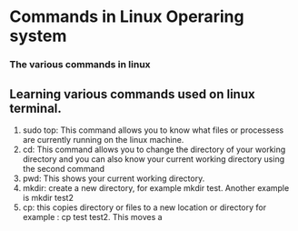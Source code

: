 # Commands in Linux Operaring system
### The various commands in linux

## Learning various commands used on linux terminal.

1.  sudo top: This command allows you to know what files or processess are currently running on the linux machine.
2.  cd: This command allows you to change the directory of your working directory and you can also know your current working directory using the second command
3.  pwd: This shows your current working directory. 
4.  mkdir: create a new directory, for example mkdir test. Another example is mkdir test2
5.  cp: this copies directory or files to a new location or directory for example : cp test test2. This moves a 

